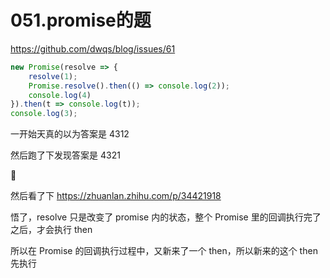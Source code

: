 # 051.promise的题

https://github.com/dwqs/blog/issues/61

```javascript
new Promise(resolve => {
    resolve(1);
    Promise.resolve().then(() => console.log(2));
    console.log(4)
}).then(t => console.log(t));
console.log(3);
```

一开始天真的以为答案是 4312

然后跑了下发现答案是 4321

🤔

然后看了下 https://zhuanlan.zhihu.com/p/34421918

悟了，resolve 只是改变了 promise 内的状态，整个 Promise 里的回调执行完了之后，才会执行 then

所以在 Promise 的回调执行过程中，又新来了一个 then，所以新来的这个 then 先执行
